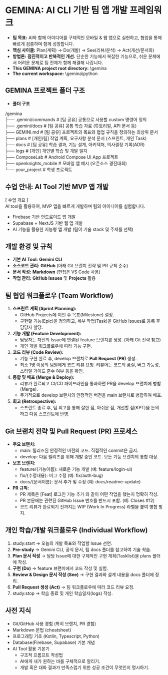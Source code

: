 # **GEMINA: AI CLI 기반 팀 앱 개발 프레임워크**

* **팀 목표:** AI와 함께 아이디어를 구체적인 모바일 & 웹 앱으로 실현하고, 협업을 통해 빠르게 검증하며 함께 성장합니다.  
* **핵심 사이클:** Plan(계획) → Do(개발) → See(리뷰/분석) → Act(개선/문서화)  
* **방법론:** **점진적이고 반복적인 개선.** 단순한 기능에서 복잡한 기능으로, 쉬운 문제에서 어려운 문제로 팀 전체가 함께 해결해 나갑니다.  
* **This GEMINA project root directory:** \\gemina  
* **The current workspace:** \\gemina\\python

## **GEMINA 프로젝트 폴더 구조**

* **폴더 구조**

/gemina  
├── .gemini/commands      \# \[팀 공유\] 공통으로 사용할 custom 명령어 정의  
├── .gemini/docs          \# \[팀 공유\] 공통 학습 자료 (튜토리얼, API 문서 등)  
├── GEMINI.md             \# \[팀 공유\] 프로젝트의 목표와 협업 규칙을 정의하는 최상위 문서  
├── plans                 \# \[개인/팀\] 작업 계획, 요구사항 분석 문서 (스프린트, 개인 Task)  
├── docs                  \# \[팀 공유\] 학습 결과, 기능 설계, 아키텍처, 의사결정 기록(ADR)  
├── logs                  \# \[개인\] 개인별 학습 및 개발 일지  
├── ComposeLab            \# Android Compose UI App 프로젝트  
├── openknights\_mobile    \# 모바일 앱 예시 (오픈소스 경진대회)  
└── your\_project          \# 학생 프로젝트

## **수업 안내: AI Tool 기반 MVP 앱 개발**

\[ 수업 개요 \]  
AI tool을 활용하여, MVP 앱을 빠르게 개발하며 팀의 아이디어를 실험합니다.

* Firebase 기반 안드로이드 앱 개발  
* Supabase \+ NextJS 기반 웹 앱 개발  
* AI 기능을 활용한 지능형 앱 개발 (팀이 기술 stack 및 주제를 선택)

## **개발 환경 및 규칙**

* **기본 AI Tool:** **Gemini CLI**  
* **소스코드 관리:** **GitHub** (아래 Git 브랜치 전략 및 PR 규칙 준수)  
* **문서 작성:** **Markdown** (편집은 VS Code 사용)  
* **작업 관리:** **GitHub Issues** 및 **Projects** 활용

## **팀 협업 워크플로우 (Team Workflow)**

1. **스프린트 계획 (Sprint Planning):**  
   * GitHub Projects에 이번 주 목표(Milestone) 설정.  
   * 구현할 기능(Epic)을 정의하고, 세부 작업(Task)을 GitHub Issues로 등록 후 담당자 할당.  
2. **기능 개발 (Feature Development):**  
   * 담당자는 자신의 Issue에 연결된 feature 브랜치를 생성. (아래 Git 전략 참고)  
   * 개인 개발 워크플로우에 따라 기능 구현.  
3. **코드 리뷰 (Code Review):**  
   * 기능 구현 완료 후, develop 브랜치로 **Pull Request (PR)** 생성.  
   * 최소 1명 이상의 팀원에게 코드 리뷰 요청. 리뷰어는 코드의 품질, 버그 가능성, 스타일 가이드 준수 여부 등을 확인.  
4. **통합 및 배포 (Merge & Deploy):**  
   * 리뷰가 완료되고 CI/CD 파이프라인을 통과하면 PR을 develop 브랜치에 병합(Merge).  
   * 주기적으로 develop 브랜치의 안정적인 버전을 main 브랜치로 병합하여 배포.  
5. **회고 (Retrospective):**  
   * 스프린트 종료 후, 팀 회고를 통해 잘한 점, 아쉬운 점, 개선할 점(KPT)을 논의하고 다음 스프린트에 반영.

## **Git 브랜치 전략 및 Pull Request (PR) 프로세스**

* **주요 브랜치:**  
  * main: 릴리즈된 안정적인 버전의 코드. 직접적인 commit은 금지.  
  * develop: 다음 릴리즈를 위해 개발 중인 코드. 모든 기능 브랜치의 통합 대상.  
* **보조 브랜치:**  
  * feature/{기능이름}: 새로운 기능 개발 (예: feature/login-ui)  
  * fix/{수정내용}: 버그 수정 (예: fix/auth-bug)  
  * docs/{문서이름}: 문서 추가 및 수정 (예: docs/readme-update)  
* **PR 규칙:**  
  * PR 제목은 \[Feat\] 로그인 기능 추가 와 같이 어떤 작업을 했는지 명확히 작성.  
  * PR 본문에는 관련된 GitHub Issue 번호를 반드시 포함. (예: Closes \#12)  
  * 코드 리뷰가 완료되기 전까지는 WIP (Work In Progress) 라벨을 붙여 병합 방지.

## **개인 학습/개발 워크플로우 (Individual Workflow)**

1. study:start → 오늘의 개발 목표와 작업할 Issue 선언.  
2. **Pre-study** → Gemini CLI, 공식 문서, 팀 docs 폴더를 참고하여 기술 학습.  
3. **Plan 문서 작성** → 담당 Issue에 대한 구체적인 구현 계획(Tasklist)을 plans 폴더에 작성.  
4. **구현 (Do)** → feature 브랜치에서 코드 작성 및 실험.  
5. **Review & Design 문서 작성 (See)** → 구현 결과와 설계 내용을 docs 폴더에 정리.  
6. **Pull Request 생성 (Act)** → 팀 워크플로우에 따라 코드 리뷰 요청.  
7. study:stop → 학습 종료 및 개인 학습일지(logs) 작성.

## **사전 지식**

* Git/GitHub 사용 경험 (특히 브랜치, PR 경험)  
* Markdown 문법 (cheatsheet)  
* 프로그래밍 기초 (Kotlin, Typescript, Python)  
* Database(Firebase, Supabase) 기본 개념  
* AI Tool 활용 기본기  
  * 구조적 프롬프트 작성법  
  * AI에게 내가 원하는 바를 구체적으로 알리기.  
  * 개발 혹은 대화 결과가 만족스럽기 위한 성공 조건이 무엇인지 명시하기.